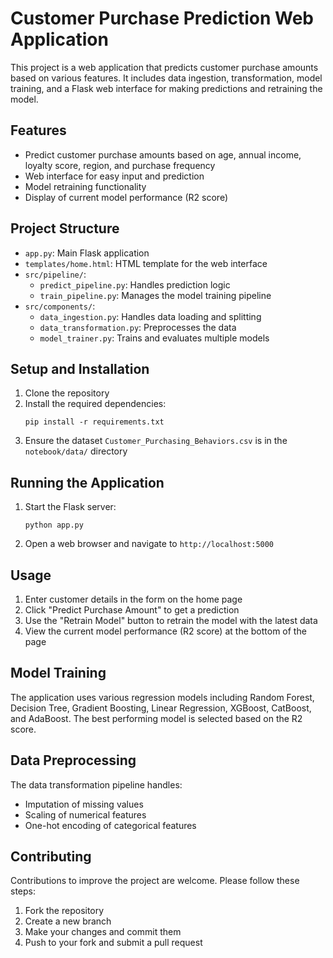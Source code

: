 # Customer Purchase Prediction Web Application

This project is a web application that predicts customer purchase amounts based on various features. It includes data ingestion, transformation, model training, and a Flask web interface for making predictions and retraining the model.

## Features

- Predict customer purchase amounts based on age, annual income, loyalty score, region, and purchase frequency
- Web interface for easy input and prediction
- Model retraining functionality
- Display of current model performance (R2 score)

## Project Structure

- `app.py`: Main Flask application
- `templates/home.html`: HTML template for the web interface
- `src/pipeline/`:
  - `predict_pipeline.py`: Handles prediction logic
  - `train_pipeline.py`: Manages the model training pipeline
- `src/components/`:
  - `data_ingestion.py`: Handles data loading and splitting
  - `data_transformation.py`: Preprocesses the data
  - `model_trainer.py`: Trains and evaluates multiple models

## Setup and Installation

1. Clone the repository
2. Install the required dependencies:
   ```
   pip install -r requirements.txt
   ```
3. Ensure the dataset `Customer_Purchasing_Behaviors.csv` is in the `notebook/data/` directory

## Running the Application

1. Start the Flask server:
   ```
   python app.py
   ```
2. Open a web browser and navigate to `http://localhost:5000`

## Usage

1. Enter customer details in the form on the home page
2. Click "Predict Purchase Amount" to get a prediction
3. Use the "Retrain Model" button to retrain the model with the latest data
4. View the current model performance (R2 score) at the bottom of the page

## Model Training

The application uses various regression models including Random Forest, Decision Tree, Gradient Boosting, Linear Regression, XGBoost, CatBoost, and AdaBoost. The best performing model is selected based on the R2 score.

## Data Preprocessing

The data transformation pipeline handles:
- Imputation of missing values
- Scaling of numerical features
- One-hot encoding of categorical features

## Contributing

Contributions to improve the project are welcome. Please follow these steps:

1. Fork the repository
2. Create a new branch
3. Make your changes and commit them
4. Push to your fork and submit a pull request
